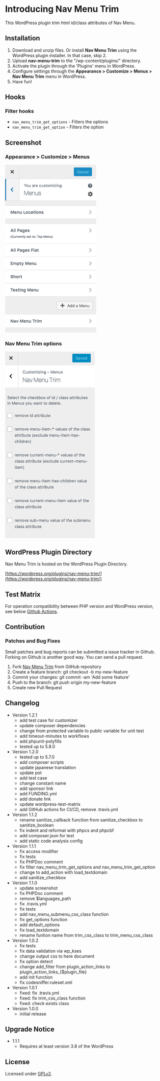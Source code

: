 # Introducing Nav Menu Trim

This WordPress plugin trim html id/class attributes of Nav Menu.

## Installation

1. Download and unzip files. Or install **Nav Menu Trim** using the WordPress plugin installer. In that case, skip 2.
2. Upload **nav-menu-trim** to the "/wp-content/plugins/" directory.
3. Activate the plugin through the 'Plugins' menu in WordPress.
4. Configure settings through the **Appearance > Customize > Menus > Nav Menu Trim** menu in WordPress.
5. Have fun!

## Hooks

### Filter hooks

* `nav_menu_trim_get_options` - Filters the options
* `nav_menu_trim_get_option` - Filters the option

## Screenshot

### Appearance > Customize > Menus
<img src="screenshot-1.png">

### Nav Menu Trim options
<img src="screenshot-2.png">

## WordPress Plugin Directory

Nav Menu Trim is hosted on the WordPress Plugin Directory.

[https://wordpress.org/plugins/nav-menu-trim/](https://wordpress.org/plugins/nav-menu-trim/)

## Test Matrix

For operation compatibility between PHP version and WordPress version, see below [Github Actions](https://github.com/thingsym/nav-menu-trim/actions).

## Contribution

### Patches and Bug Fixes

Small patches and bug reports can be submitted a issue tracker in Github. Forking on Github is another good way. You can send a pull request.

1. Fork [Nav Menu Trim](https://github.com/thingsym/nav-menu-trim) from GitHub repository
2. Create a feature branch: git checkout -b my-new-feature
3. Commit your changes: git commit -am 'Add some feature'
4. Push to the branch: git push origin my-new-feature
5. Create new Pull Request

## Changelog

* Version 1.2.1
	* add test case for customizer
	* update composer dependencies
	* change from protected variable to public variable for unit test
	* add timeout-minutes to workflows
	* add phpunit-polyfills
	* tested up to 5.8.0
* Version 1.2.0
	* tested up to 5.7.0
	* add composer scripts
	* update japanese translation
	* update pot
	* add test case
	* change constant name
	* add sponsor link
	* add FUNDING.yml
	* add donate link
	* update wordpress-test-matrix
	* add GitHub actions for CI/CD, remove .travis.yml
* Version 1.1.2
	* rename sanitize_callback function from sanitize_checkbox to sanitize_boolean
	* fix indent and reformat with phpcs and phpcbf
	* add composer.json for test
	* add static code analysis config
* Version 1.1.1
	* fix access modifier
	* fix tests
	* fix PHPDoc comment
	* fix filter nav_menu_trim_get_options and nav_menu_trim_get_option
	* change to add_action with load_textdomain
	* add sanitize_checkbox
* Version 1.1.0
	* update screenshot
	* fix PHPDoc comment
	* remove $languages_path
	* fix .travis.yml
	* fix tests
	* add nav_menu_submenu_css_class function
	* fix get_options function
	* add default_options
	* fix load_textdomain
	* rename funtion name from trim_css_class to trim_menu_css_class
* Version 1.0.2
	* fix tests
	* fix data validation via wp_kses
	* change output css to here document
	* fix option detect
	* change add_filter from plugin_action_links to plugin_action_links_{$plugin_file}
	* add init function
	* fix codesniffer.ruleset.xml
* Version 1.0.1
	* fixed: fix .travis.yml
	* fixed: fix trim_css_class function
	* fixed: check exists class
* Version 1.0.0
	* initial release

## Upgrade Notice

* 1.1.1
	* Requires at least version 3.8 of the WordPress

## License

Licensed under [GPLv2](https://www.gnu.org/licenses/gpl-2.0.html).
